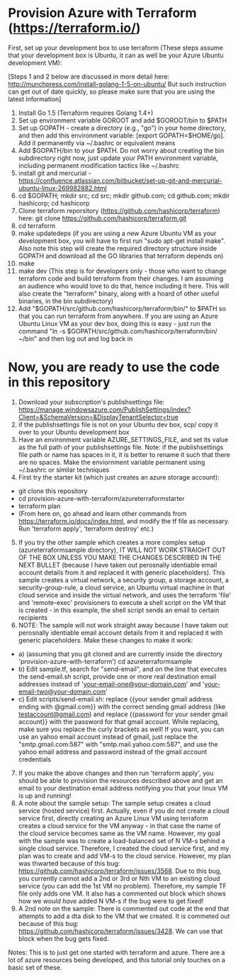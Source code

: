 
Provision Azure with Terraform (https://terraform.io/)
=======================================================

First, set up your development box to use terraform (These steps assume that your development box is Ubuntu, it can as well be your Azure Ubuntu development VM):

[Steps 1 and 2 below are discussed in more detail here: http://munchpress.com/install-golang-1-5-on-ubuntu/
But such instruction can get out of date quickly, so please make sure that you are using the latest information]

1. Install Go 1.5 (Terraform requires Golang 1.4+)
2. Set up environment variable GOROOT and add $GOROOT/bin to $PATH
3. Set up GOPATH - create a directory (e.g., "go") in your home directory, and then add this environment variable: [export GOPATH=$HOME/go]. Add it permanently via ~/.bashrc or equivalent means
4. Add $GOPATH/bin to your $PATH. Do not worry about creating the bin subdirectory right now, just update your PATH environment variable, including permanent modification tactics like ~/.bashrc
5. install git and mercurial - https://confluence.atlassian.com/bitbucket/set-up-git-and-mercurial-ubuntu-linux-269982882.html
6. cd $GOPATH; mkdir src; cd src; mkdir github.com; cd github.com; mkdir hashicorp; cd hashicorp
7. Clone terraform reporsitory (https://github.com/hashicorp/terraform) here: git clone https://github.com/hashicorp/terraform.git
8. cd terraform
9. make updatedeps (if you are using a new Azure Ubuntu VM as your development box, you will have to first run "sudo apt-get install make". Also note this step will create the required directory structure inside GOPATH and download all the GO libraries that terraform depends on)
10. make
11. make dev (This step is for developers only - those who want to change terraform code and build terraform from their changes. I am assuming an audience who would love to do that, hence including it here. This will also create the "terraform" binary, along with a hoard of other useful binaries, in the bin subdirectory)
12. Add "$GOPATH/src/github.com/hashicorp/terraform/bin/" to $PATH so that you can run terraform from anywhere. If you are using an Azure Ubuntu Linux VM as your dev box, doing this is easy - just run the command "ln -s $GOPATH/src/github.com/hashicorp/terraform/bin/ ~/bin" and then log out and log back in
 

Now, you are ready to use the code in this repository
=======================================================

1. Download your subscription's publishsettings file: https://manage.windowsazure.com/PublishSettings/index?Client=&SchemaVersion=&DisplayTenantSelector=true
2. if the publishsettings file is not on your Ubuntu dev box, scp/ copy it over to your Ubuntu development box
3. Have an environment variable AZURE_SETTINGS_FILE, and set its value as the full path of your publishsettings file. Note: if the publishsettings file path or name has spaces in it, it is better to rename it such that there are no spaces. Make the enviornment variable permanent using ~/.bashrc or similar techniques
4. First try the starter kit (which just creates an azure storage account):
 * git clone this repository
 * cd provision-azure-with-terraform/azureterraformstarter
 * terraform plan
 * (From here on, go ahead and learn other commands from https://terraform.io/docs/index.html, and modify the tf file as necessary. Run 'terraform apply', 'terraform destroy' etc.)
5. If you try the other sample which creates a more complex setup (azureterraformsample directory), IT WILL NOT WORK STRAIGHT OUT OF THE BOX UNLESS YOU MAKE THE CHANGES DESCRIBED IN THE NEXT BULLET (because I have taken out perosnally identiable email account details from it and replaced it with generic placeholders). This sample creates a virtual network, a security group, a storage account, a security-group-rule, a cloud service, an Ubuntu virtual machine in that cloud service and inside the virtual network, and uses the terraform 'file' and 'remote-exec' provisioners to execute a shell script on the VM that is created - in this example, the shell script sends an email to certain recipients
6. NOTE: The sample will not work straight away because I have taken out perosnally identiable email account details from it and replaced it with generic placeholders. Make these changes to make it work:
 * a) (assuming that you git cloned and are currently inside the directory 'provision-azure-with-terraform') cd azureterraformsample
 * b) Edit sample.tf, search for "send-email", and on the line that executes the send-email.sh script, provide one or more real destination email addresses instead of 'your-email-one@your-domain.com' and 'your-email-two@your-domain.com'
 * c) Edit scripts/send-email.sh: replace {{your sender gmail address ending with @gmail.com}} with the correct sending gmail address (like testaccount@gmail.com) and replace {{password for your sender gmail account}} with the password for that gmail account. While replacing, make sure you replace the curly brackets as well! If you want, you can use an yahoo email account instead of gmail, just replace the "smtp.gmail.com:587" with "smtp.mail.yahoo.com:587", and use the yahoo email address and password instead of the gmail account credentials
7. If you make the above changes and then run 'terraform apply', you should be able to provision the resources described above and get an email to your destination email address notifying you that your linux VM is up and running!
8. A note about the sample setup: The sample setup creates a cloud service (hosted service) first. Actually, even if you do not create a cloud service first, directly creating an Azure Linux VM using terraform creates a cloud service for the VM anyway - in that case the name of the cloud service becomes same as the VM name. However, my goal with the sample was to create a load-balanced set of N VM-s behind a single cloud service. Therefore, I created the cloud service first, and my plan was to create and add VM-s to the cloud service. However, my plan was thwarted because of this bug: https://github.com/hashicorp/terraform/issues/3568. Due to this bug, you currently cannot add a 2nd or 3rd or Nth VM to an existing cloud service (you can add the 1st VM no problem). Therefore, my sample TF file only adds one VM. It also has a commented out block which shows how we *would have* added N VM-s if the bug were to get fixed!
9. A 2nd note on the sample: There is commented out code at the end that attempts to add a dta disk to the VM that we created. It is commeted out because of this bug: https://github.com/hashicorp/terraform/issues/3428. We can use that block when the bug gets fixed.

Notes: This is to just get one started with terraform and azure. There are a lot of azure resources being developed, and this tutorial only touches on a basic set of these.

